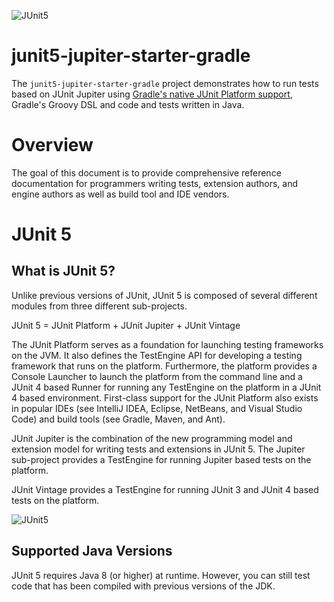 ![JUnit5](https://www.codeaffine.com/wp-content/uploads/2016/02/junit-lambda.png)

# junit5-jupiter-starter-gradle

The `junit5-jupiter-starter-gradle` project demonstrates how to run tests based on JUnit
Jupiter using [Gradle's native JUnit Platform support], Gradle's Groovy DSL
and code and tests written in Java.

[Gradle's native JUnit Platform support]: https://docs.gradle.org/current/userguide/java_testing.html#using_junit5

# Overview 

The goal of this document is to provide comprehensive reference documentation for programmers writing tests, extension authors, and engine authors as well as build tool and IDE vendors.

# JUnit 5

## What is JUnit 5?

Unlike previous versions of JUnit, JUnit 5 is composed of several different modules from three different sub-projects.

JUnit 5 = JUnit Platform + JUnit Jupiter + JUnit Vintage

The JUnit Platform serves as a foundation for launching testing frameworks on the JVM. It also defines the TestEngine API for developing a testing framework that runs on the platform. Furthermore, the platform provides a Console Launcher to launch the platform from the command line and a JUnit 4 based Runner for running any TestEngine on the platform in a JUnit 4 based environment. First-class support for the JUnit Platform also exists in popular IDEs (see IntelliJ IDEA, Eclipse, NetBeans, and Visual Studio Code) and build tools (see Gradle, Maven, and Ant).

JUnit Jupiter is the combination of the new programming model and extension model for writing tests and extensions in JUnit 5. The Jupiter sub-project provides a TestEngine for running Jupiter based tests on the platform.

JUnit Vintage provides a TestEngine for running JUnit 3 and JUnit 4 based tests on the platform.

![JUnit5](https://static.packt-cdn.com/products/9781787284661/graphics/f33bca9e-f503-4cdc-aa20-d90ca0d07e74.png)

## Supported Java Versions

JUnit 5 requires Java 8 (or higher) at runtime. However, you can still test code that has been compiled with previous versions of the JDK.



